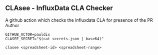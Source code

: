 CLAsee - InfluxData CLA Checker
-------------------------------

A github action which checks the influxdata CLA for presence of the PR Author

```
GITHUB_ACTOR=pauldix
CLASEE_SECRET="$(cat secrets.json | base64)"

clasee <spreadsheet-id> <spreadsheet-range>
```
